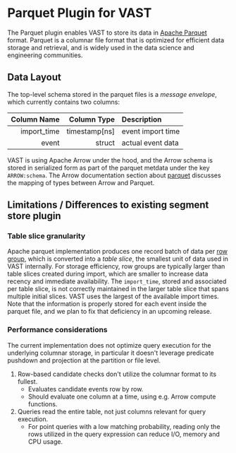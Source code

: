 # Parquet Plugin for VAST

The Parquet plugin enables VAST to store its data in
[Apache Parquet](https://parquet.apache.org/) format.
Parquet is a columnar file format that is optimized for efficient data storage
and retrieval, and is widely used in the data science and engineering
communities.

## Data Layout

The top-level schema stored in the parquet files is a _message envelope_, which
currently contains two columns:

| Column Name   | Column Type   | Description       |
| ------------: | ------------: | :---------------- |
| import_time   | timestamp[ns] | event import time |
| event         | struct        | actual event data |

VAST is using Apache Arrow under the hood, and the Arrow schema is stored
in serialized form as part of the parquet metdata under the key `ARROW:schema`.
The Arrow documentation section about [parquet](https://arrow.apache.org/docs/dev/cpp/parquet.html)
discusses the mapping of types between Arrow and Parquet.

## Limitations / Differences to existing segment store plugin

### Table slice granularity

Apache parquet implementation produces one record batch of data per
[row group](https://parquet.apache.org/docs/concepts/), which is converted into
a _table slice_, the smallest unit of data used in VAST internally. For storage
efficiency, row groups are typically larger than table slices created during
import, which are smaller to increase data recency and immediate availability.
The `import_time`, stored and associated per table slice, is not correctly
maintained in the larger table slice that spans multiple initial slices.
VAST uses the largest of the available import times.
Note that the information is properly stored for each event inside the parquet
file, and we plan to fix that deficiency in an upcoming release.

### Performance considerations

The current implementation does not optimize query execution for the underlying
columnar storage, in particular it doesn't leverage predicate pushdown and
projection at the partition or file level.

1. Row-based candidate checks don't utilize the columnar format to its fullest.
   - Evaluates candidate events row by row.
   - Should evaluate one column at a time, using e.g. Arrow compute functions.
2. Queries read the entire table, not just columns relevant for query execution.
   - For point queries with a low matching probability, reading only the rows
     utilized in the query expression can reduce I/O, memory and CPU usage.
